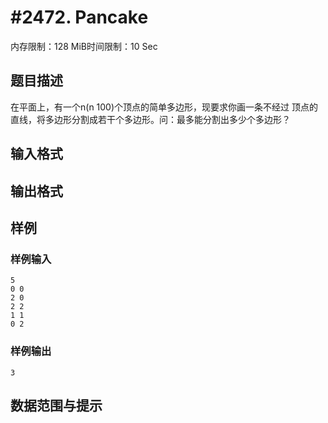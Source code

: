 # #2472. Pancake

内存限制：128 MiB时间限制：10 Sec

## 题目描述

在平面上，有一个n(n 100)个顶点的简单多边形，现要求你画一条不经过
顶点的直线，将多边形分割成若干个多边形。问：最多能分割出多少个多边形？

## 输入格式

## 输出格式

## 样例

### 样例输入

    
    5 
    0 0 
    2 0 
    2 2 
    1 1 
    0 2 
    

### 样例输出

    
    3
    

## 数据范围与提示
